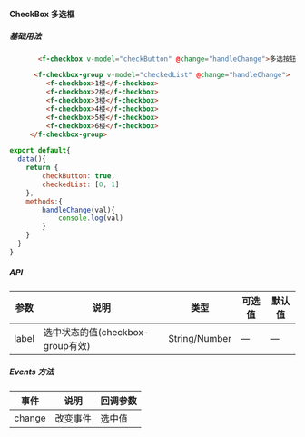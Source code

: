 #### CheckBox 多选框

##### 基础用法
``` html
       <f-checkbox v-model="checkButton" @change="handleChange">多选按钮</f-checkbox>

      <f-checkbox-group v-model="checkedList" @change="handleChange">
         <f-checkbox>1楼</f-checkbox>
         <f-checkbox>2楼</f-checkbox>
         <f-checkbox>3楼</f-checkbox>
         <f-checkbox>4楼</f-checkbox>
         <f-checkbox>5楼</f-checkbox>
         <f-checkbox>6楼</f-checkbox>
     </f-checkbox-group>
```
``` javascript
export default{
  data(){
    return {
        checkButton: true,
        checkedList: [0, 1]
    },
    methods:{
        handleChange(val){
            console.log(val)
        }
    }
  }
}
```

##### API
 参数 | 说明 | 类型 | 可选值 | 默认值
---|---|---|--- |---
label | 选中状态的值(checkbox-group有效) | String/Number | — | —

##### Events 方法
 事件 | 说明 | 回调参数
---|---|---
change | 改变事件 | 选中值
